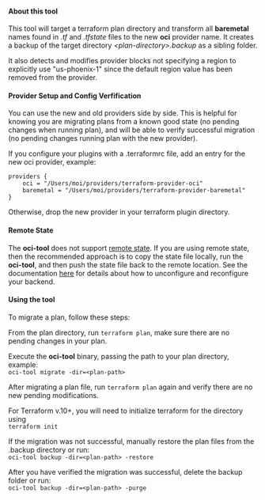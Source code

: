 #### About this tool

This tool will target a terraform plan directory and transform all
**baremetal** names found in *.tf* and *.tfstate* files to the new
**oci** provider name. It creates a backup of the target directory
_\<plan-directory\>.backup_ as a sibling folder.

It also detects and modifies provider blocks not specifying a region
to explicitly use "us-phoenix-1" since the default region value has 
been removed from the provider.

#### Provider Setup and Config Verfification
You can use the new and old providers side by side. This is helpful for 
knowing you are migrating plans from a known good state (no pending 
changes when running plan), and will be able to verify successful 
migration (no pending changes running plan with the new provider).

If you configure your plugins with a .terraformrc file, add an entry for the new oci provider, example:
```
providers {
	oci = "/Users/moi/providers/terraform-provider-oci"
	baremetal = "/Users/moi/providers/terraform-provider-baremetal"
}
```

Otherwise, drop the new provider in your terraform plugin directory.

#### Remote State

The **oci-tool** does not support [remote state](https://www.terraform.io/docs/state/remote.html). If you are using remote state, then the recommended approach is to copy the state file locally, run the **oci-tool**, and then push the state file back to the remote location. See the documentation [here](https://www.terraform.io/docs/backends/config.html) for details about how to unconfigure and reconfigure your backend.

#### Using the tool

To migrate a plan, follow these steps:  

From the plan directory, run `terraform plan`, make sure there are no
pending changes in your plan.

Execute the **oci-tool** binary, passing the path to your plan
directory, example:  
`oci-tool migrate -dir=<plan-path>`

After migrating a plan file, run `terraform plan` again and verify
there are no new pending modifications.

For Terraform v.10+, you will need to initialize terraform for the
directory using  
`terraform init`

If the migration was not successful, manually restore the plan files
from the .backup directory or run:  
`oci-tool backup -dir=<plan-path> -restore`

After you have verified the migration was successful, delete the
backup folder or run:  
`oci-tool backup -dir=<plan-path> -purge`
